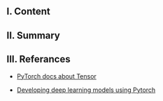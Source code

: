 I. Content
------------


II. ****Summary**** 
------------



III. **Referances**
------------
- [PyTorch docs about Tensor](https://pytorch.org/docs/stable/tensors.html)

- [Developing deep learning models using  Pytorch](https://www.coursera.org/learn/deep-neural-networks-with-pytorch/home/welcome)
